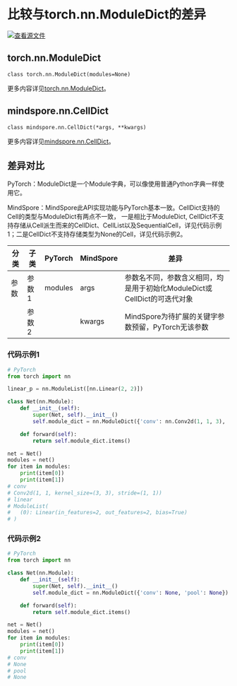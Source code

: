 # 比较与torch.nn.ModuleDict的差异

[![查看源文件](https://mindspore-website.obs.cn-north-4.myhuaweicloud.com/website-images/r2.2/resource/_static/logo_source.svg)](https://gitee.com/mindspore/docs/blob/r2.2/docs/mindspore/source_zh_cn/note/api_mapping/pytorch_diff/CellDict.md)

## torch.nn.ModuleDict

```text
class torch.nn.ModuleDict(modules=None)
```

更多内容详见[torch.nn.ModuleDict](https://pytorch.org/docs/1.8.1/generated/torch.nn.ModuleDict.html)。

## mindspore.nn.CellDict

```text
class mindspore.nn.CellDict(*args, **kwargs)
```

更多内容详见[mindspore.nn.CellDict](https://www.mindspore.cn/docs/zh-CN/r2.2/api_python/nn/mindspore.nn.CellDict.html)。

## 差异对比

PyTorch：ModuleDict是一个Module字典，可以像使用普通Python字典一样使用它。

MindSpore：MindSpore此API实现功能与PyTorch基本一致。CellDict支持的Cell的类型与ModuleDict有两点不一致，
一是相比于ModuleDict, CellDict不支持存储从Cell派生而来的CellDict、CellList以及SequentialCell，详见代码示例1；二是CellDict不支持存储类型为None的Cell，详见代码示例2。

| 分类 | 子类   | PyTorch | MindSpore  | 差异 |
| ---- | ------ | -------| -----------| ------|
| 参数 | 参数1  | modules | args  | 参数名不同，参数含义相同，均是用于初始化ModuleDict或CellDict的可迭代对象 |
|      | 参数2  |         | kwargs | MindSpore为待扩展的关键字参数预留，PyTorch无该参数 |

### 代码示例1

```python
# PyTorch
from torch import nn

linear_p = nn.ModuleList([nn.Linear(2, 2)])

class Net(nn.Module):
    def __init__(self):
        super(Net, self).__init__()
        self.module_dict = nn.ModuleDict({'conv': nn.Conv2d(1, 1, 3), 'linear': linear_p})

    def forward(self):
        return self.module_dict.items()

net = Net()
modules = net()
for item in modules:
    print(item[0])
    print(item[1])
# conv
# Conv2d(1, 1, kernel_size=(3, 3), stride=(1, 1))
# linear
# ModuleList(
#   (0): Linear(in_features=2, out_features=2, bias=True)
# )
```

### 代码示例2

```python
# PyTorch
from torch import nn

class Net(nn.Module):
    def __init__(self):
        super(Net, self).__init__()
        self.module_dict = nn.ModuleDict({'conv': None, 'pool': None})

    def forward(self):
        return self.module_dict.items()

net = Net()
modules = net()
for item in modules:
    print(item[0])
    print(item[1])
# conv
# None
# pool
# None
```
